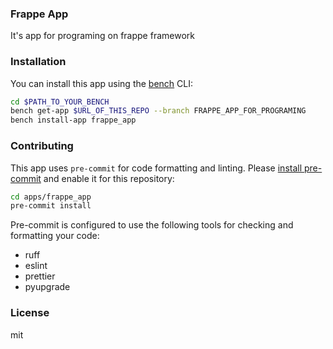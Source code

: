 ### Frappe App

It\'s app for programing on frappe framework

### Installation

You can install this app using the [bench](https://github.com/frappe/bench) CLI:

```bash
cd $PATH_TO_YOUR_BENCH
bench get-app $URL_OF_THIS_REPO --branch FRAPPE_APP_FOR_PROGRAMING
bench install-app frappe_app
```

### Contributing

This app uses `pre-commit` for code formatting and linting. Please [install pre-commit](https://pre-commit.com/#installation) and enable it for this repository:

```bash
cd apps/frappe_app
pre-commit install
```

Pre-commit is configured to use the following tools for checking and formatting your code:

- ruff
- eslint
- prettier
- pyupgrade

### License

mit
